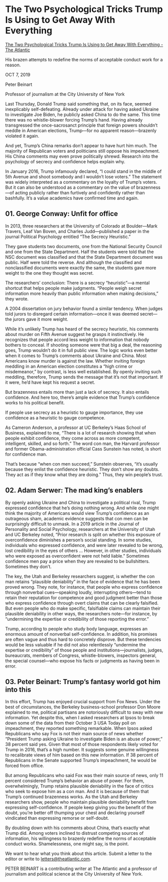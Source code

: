 # The Two Psychological Tricks Trump Is Using to Get Away With Everything

[The Two Psychological Tricks Trump Is Using to Get Away With Everything - The Atlantic](https://www.theatlantic.com/ideas/archive/2019/10/trumps-brazenness-is-his-greatest-asset/599527/)

His brazen attempts to redefine the norms of acceptable conduct work for a reason.

OCT 7, 2019

Peter Beinart

Professor of journalism at the City University of New York

Last Thursday, Donald Trump said something that, on its face, seemed inexplicably self-defeating. Already under attack for having asked Ukraine to investigate Joe Biden, he publicly asked China to do the same. This time there was no whistle-blower forcing Trump’s hand. Having already transgressed the once-sacrosanct principle that foreign powers shouldn’t meddle in American elections, Trump—for no apparent reason—brazenly violated it again.

And yet, Trump’s China remarks don’t appear to have hurt him much. The majority of Republican voters and politicians still oppose his impeachment. His China comments may even prove politically shrewd. Research into the psychology of secrecy and confidence helps explain why.

In January 2016, Trump infamously declared, “I could stand in the middle of 5th Avenue and shoot somebody and I wouldn’t lose voters.” The statement was widely interpreted as a commentary on the loyalty of Trump’s voters. But it can also be understood as a commentary on the value of brazenness—of acting publicly rather than furtively and confidently rather than bashfully. It’s a value academics have confirmed time and again.

## 01. George Conway: Unfit for office

In 2013, three researchers at the University of Colorado at Boulder—Mark Travers, Leaf Van Boven, and Charles Judd—published a paper in the journal Political Psychology entitled “The Secrecy Heuristic.” 

They gave students two documents, one from the National Security Council and one from the State Department. Half the students were told that the NSC document was classified and that the State Department document was public. Half were told the reverse. And although the classified and nonclassified documents were exactly the same, the students gave more weight to the one they thought was secret. 

The researchers’ conclusion: There is a secrecy “heuristic”—a mental shortcut that helps people make judgments. “People weigh secret information more heavily than public information when making decisions,” they wrote. 

A 2004 dissertation on jury behavior found a similar tendency. When judges told jurors to disregard certain information—once it was deemed secret—the jurors gave it more weight.

While it’s unlikely Trump has heard of the secrecy heuristic, his comments about murder on Fifth Avenue suggest he grasps it instinctively. He recognizes that people accord less weight to information that nobody bothers to conceal. If shooting someone were that big a deal, the reasoning goes, Trump wouldn’t do it in full public view. The logic works even better when it comes to Trump’s comments about Ukraine and China. Most Americans know murder is against the law. Whether inviting foreign meddling in an American election constitutes a “high crime or misdemeanor,” by contrast, is less well established. By openly inviting such meddling, therefore, Trump sends the message that it’s not that important. If it were, he’d have kept his request a secret.

But brazenness entails more than just a lack of secrecy. It also entails confidence. And here too, there’s ample evidence that Trump’s confidence works to his political benefit.

If people use secrecy as a heuristic to gauge importance, they use confidence as a heuristic to gauge competence. 

As Cameron Anderson, a professor at UC Berkeley’s Haas School of Business, explained to me, “There is a lot of research showing that when people exhibit confidence, they come across as more competent, intelligent, skilled, and so forth.” The word con man, the Harvard professor and former Obama-administration official Cass Sunstein has noted, is short for confidence man. 

That’s because “when con men succeed,” Sunstein observes, “it’s usually because they enlist the confidence heuristic. They don’t show any doubts. They act as if they know what they are doing.” Thus, they win people’s trust.

## 02. Adam Serwer: The mad king’s enablers 

By openly asking Ukraine and China to investigate a political rival, Trump expressed confidence that he’s doing nothing wrong. And while one might think the majority of Americans would view Trump’s confidence as an outrageous sham, academic evidence suggests that con men can be surprisingly difficult to unmask. In a 2019 article in the Journal of Personality and Social Psychology, researchers at the University of Utah and UC Berkeley noted, “Prior research is split on whether this exposure of overconfidence diminishes a person’s social standing. In some studies, individuals who expressed confidence, and were later revealed to be wrong, lost credibility in the eyes of others … However, in other studies, individuals who were exposed as overconfident were not held liable.” Sometimes confidence men pay a price when they are revealed to be bullshitters. Sometimes they don’t.







The key, the Utah and Berkeley researchers suggest, is whether the con man retains “plausible deniability” in the face of evidence that he has been proved wrong. They note, for instance, that people who express confidence through nonverbal cues—speaking loudly, interrupting others—tend to retain their reputation for competence and good judgment better than those who express confidence through overt claims that can be clearly falsified. But even people who do make specific, falsifiable claims can maintain their plausible deniability in other ways, the researchers note—for instance, by “undermining the expertise or credibility of those reporting the error.”

Trump, according to people who study body language, expresses an enormous amount of nonverbal self-confidence. In addition, his promises are often vague and thus hard to concretely disprove. But these tendencies would be less valuable if he did not also relentlessly “undermine the expertise or credibility” of those people and institutions—journalists, judges, bureaucrats, members of Congress, whistle-blowers, inspectors general, the special counsel—who expose his facts or judgments as having been in error.

## 03. Peter Beinart: Trump’s fantasy world got him into this 

In this effort, Trump has enjoyed crucial support from Fox News. Under the best of circumstances, the Berkeley business-school professor Don Moore explained to me, political partisans are notoriously difficult to sway with new information. Yet despite this, when I asked researchers at Ipsos to break down some of the data from their October 3 USA Today poll on impeachment, they reported something remarkable. When Ipsos asked Republicans who say Fox is not their main source of news whether “President Trump asking Ukraine to investigate Biden is an abuse of power,” 38 percent said yes. Given that most of those respondents likely voted for Trump in 2016, that’s a high number. It suggests some genuine willingness to recalibrate views of him based on this new information. If 38 percent of Republicans in the Senate supported Trump’s impeachment, he would be forced from office.

But among Republicans who said Fox was their main source of news, only 11 percent considered Trump’s behavior an abuse of power. For them, overwhelmingly, Trump retains plausible deniability in the face of critics who seek to expose him as a con man. And it is because of them that Trump’s continued brazenness works. As the Utah and Berkeley researchers show, people who maintain plausible deniability benefit from expressing self-confidence. If people keep giving you the benefit of the doubt, you’re better off thumping your chest and declaring yourself vindicated than expressing remorse or self-doubt.

By doubling down with his comments about China, that’s exactly what Trump did. Among voters inclined to distrust competing sources of information, his willingness to brazenly redefine the norms of acceptable conduct works. Shamelessness, one might say, is the point.

We want to hear what you think about this article. Submit a letter to the editor or write to letters@theatlantic.com.

PETER BEINART is a contributing writer at The Atlantic and a professor of journalism and political science at the City University of New York.

